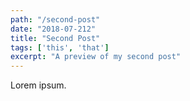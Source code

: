 ```yaml
---
path: "/second-post"
date: "2018-07-212"
title: "Second Post"
tags: ['this', 'that']
excerpt: "A preview of my second post"
---
```


Lorem ipsum.
